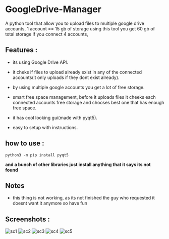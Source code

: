 # GoogleDrive-Manager
A python tool that allow you to upload files to multiple google drive accounts, 1 account == 15 gb of storage using this tool you get 60 gb of total storage if you connect 4 accounts,

## Features :
+ its using Google Drive API.
+ it cheks if files to upload already exist in any of the connected accounts(it only uploads if they dont exist already).

+ by using multiple google accounts you get a lot of free storage.

+ smart free space management, before it uploads files it cheeks each connected accounts free storage and chooses best one that has enough free space.
+ it has cool looking gui(made with pyqt5).
+ easy to setup with instructions.


## how to use :
```
python3 -m pip install pyqt5
```
**and a bunch of other libraries just install anything that it says its not found**

## **Notes**
- this thing is not working, as its not finished the guy who requested it doesnt want it anymore so have fun

## Screenshots :
![sc1](https://user-images.githubusercontent.com/79372809/228945643-f69b7f05-22c6-4785-b1c7-332131d81153.PNG)
![sc2](https://user-images.githubusercontent.com/79372809/228944840-c47de08b-c2f1-4302-905b-e4bf170c3830.PNG)
![sc3](https://user-images.githubusercontent.com/79372809/228944841-e192282b-9e7f-4fa8-b0c7-b04e481ffa30.PNG)
![sc4](https://user-images.githubusercontent.com/79372809/228944845-8e92e10a-87e7-4538-a844-5cd4f1005956.PNG)
![sc5](https://user-images.githubusercontent.com/79372809/228944850-94787432-5613-455d-834f-0913dfe305de.PNG)


